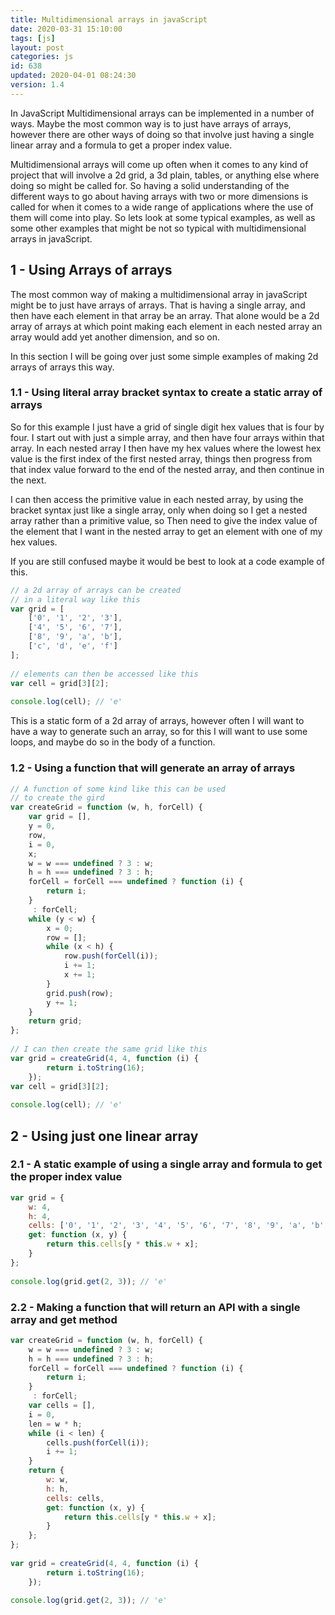 ```yaml
---
title: Multidimensional arrays in javaScript
date: 2020-03-31 15:10:00
tags: [js]
layout: post
categories: js
id: 638
updated: 2020-04-01 08:24:30
version: 1.4
---
```


In JavaScript Multidimensional arrays can be implemented in a number of ways. Maybe the most common way is to just have arrays of arrays, however there are other ways of doing so that involve just having a single linear array and a formula to get a proper index value.

Multidimensional arrays will come up often when it comes to any kind of project that will involve a 2d grid, a 3d plain, tables, or anything else where doing so might be called for. So having a solid understanding of the different ways to go about having arrays with two or more dimensions is called for when it comes to a wide range of applications where the use of them will come into play. So lets look at some typical examples, as well as some other examples that might be not so typical with multidimensional arrays in javaScript.

<!-- more -->

## 1 - Using Arrays of arrays

The most common way of making a multidimensional array in javaScript might be to just have arrays of arrays. That is having a single array, and then have each element in that array be an array. That alone would be a 2d array of arrays at which point making each element in each nested array an array would add yet another dimension, and so on.

In this section I will be going over just some simple examples of making 2d arrays of arrays this way.

### 1.1 - Using literal array bracket syntax to create a static array of arrays

So for this example I just have a grid of single digit hex values that is four by four. I start out with just a simple array, and then have four arrays within that array. In each nested array I then have my hex values where the lowest hex value is the first index of the first nested array, things then progress from that index value forward to the end of the nested array, and then continue in the next.

I can then access the primitive value in each nested array, by using the bracket syntax just like a single array, only when doing so I get a nested array rather than a primitive value, so Then need to give the index value of the element that I want in the nested array to get an element with one of my hex values.

If you are still confused maybe it would be best to look at a code example of this.

```js
// a 2d array of arrays can be created
// in a literal way like this
var grid = [
    ['0', '1', '2', '3'],
    ['4', '5', '6', '7'],
    ['8', '9', 'a', 'b'],
    ['c', 'd', 'e', 'f']
];
 
// elements can then be accessed like this
var cell = grid[3][2];
 
console.log(cell); // 'e'
```

This is a static form of a 2d array of arrays, however often I will want to have a way to generate such an array, so for this I will want to use some loops, and maybe do so in the body of a function.

### 1.2 - Using a function that will generate an array of arrays

```js
// A function of some kind like this can be used
// to create the gird
var createGrid = function (w, h, forCell) {
    var grid = [],
    y = 0,
    row,
    i = 0,
    x;
    w = w === undefined ? 3 : w;
    h = h === undefined ? 3 : h;
    forCell = forCell === undefined ? function (i) {
        return i;
    }
     : forCell;
    while (y < w) {
        x = 0;
        row = [];
        while (x < h) {
            row.push(forCell(i));
            i += 1;
            x += 1;
        }
        grid.push(row);
        y += 1;
    }
    return grid;
};
 
// I can then create the same grid like this
var grid = createGrid(4, 4, function (i) {
        return i.toString(16);
    });
var cell = grid[3][2];
 
console.log(cell); // 'e'
```

## 2 - Using just one linear array

### 2.1 - A static example of using a single array and formula to get the proper index value

```js
var grid = {
    w: 4,
    h: 4,
    cells: ['0', '1', '2', '3', '4', '5', '6', '7', '8', '9', 'a', 'b', 'c', 'd', 'e', 'f'],
    get: function (x, y) {
        return this.cells[y * this.w + x];
    }
};
 
console.log(grid.get(2, 3)); // 'e'
```

### 2.2 - Making a function that will return an API with a single array and get method

```js
var createGrid = function (w, h, forCell) {
    w = w === undefined ? 3 : w;
    h = h === undefined ? 3 : h;
    forCell = forCell === undefined ? function (i) {
        return i;
    }
     : forCell;
    var cells = [],
    i = 0,
    len = w * h;
    while (i < len) {
        cells.push(forCell(i));
        i += 1;
    }
    return {
        w: w,
        h: h,
        cells: cells,
        get: function (x, y) {
            return this.cells[y * this.w + x];
        }
    };
};
 
var grid = createGrid(4, 4, function (i) {
        return i.toString(16);
    });
 
console.log(grid.get(2, 3)); // 'e'
```